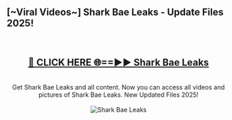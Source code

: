 <h2>[~Viral Videos~] Shark Bae Leaks - Update Files 2025!</h2>
<br>
<div align="center">
<h2><a href="https://betterlinks.top/A2PfLJ" rel="nofollow">🔴 CLICK HERE 🌐==►► Shark Bae Leaks</a></h2>
<br>
Get Shark Bae Leaks and all content. Now you can access all videos and pictures of Shark Bae Leaks. New Updated Files 2025!
<br>
<br>
<a href="https://betterlinks.top/A2PfLJ" rel="nofollow" data-target="animated-image.originalLink"><img src="https://i.ibb.co.com/WyWwxjT/player-gif2.gif" alt="Shark Bae Leaks" style="max-width: 100%; display: inline-block;" data-target="animated-image.originalImage"></a>
</div>
<br>
